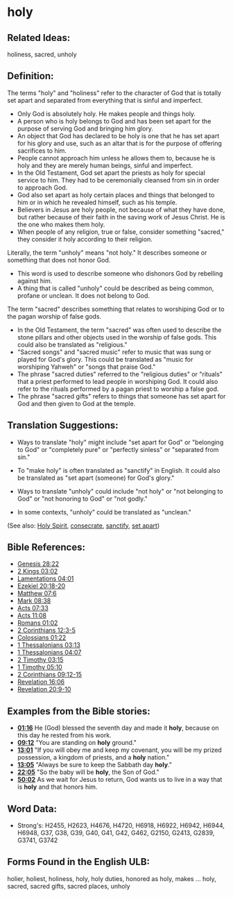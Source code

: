 # holy

## Related Ideas:

holiness, sacred, unholy

## Definition:

The terms "holy" and "holiness" refer to the character of God that is totally set apart and separated from everything that is sinful and imperfect.

* Only God is absolutely holy. He makes people and things holy.
* A person who is holy belongs to God and has been set apart for the purpose of serving God and bringing him glory.
* An object that God has declared to be holy is one that he has set apart for his glory and use, such as an altar that is for the purpose of offering sacrifices to him.
* People cannot approach him unless he allows them to, because he is holy and they are merely human beings, sinful and imperfect.
* In the Old Testament, God set apart the priests as holy for special service to him. They had to be ceremonially cleansed from sin in order to approach God.
* God also set apart as holy certain places and things that belonged to him or in which he revealed himself, such as his temple.
* Believers in Jesus are holy people, not because of what they have done, but rather because of their faith in the saving work of Jesus Christ. He is the one who makes them holy.
* When people of any religion, true or false, consider something "sacred," they consider it holy according to their religion.

Literally, the term "unholy" means "not holy." It describes someone or something that does not honor God.

* This word is used to describe someone who dishonors God by rebelling against him.
* A thing that is called "unholy" could be described as being common, profane or unclean. It does not belong to God.

The term "sacred" describes something that relates to worshiping God or to the pagan worship of false gods.

* In the Old Testament, the term "sacred" was often used to describe the stone pillars and other objects used in the worship of false gods. This could also be translated as "religious."
* "Sacred songs" and "sacred music" refer to music that was sung or played for God's glory. This could be translated as "music for worshiping Yahweh" or "songs that praise God."
* The phrase "sacred duties" referred to the "religious duties" or "rituals" that a priest performed to lead people in worshiping God. It could also refer to the rituals performed by a pagan priest to worship a false god.
* The phrase "sacred gifts" refers to things that someone has set apart for God and then given to God at the temple.

## Translation Suggestions:

* Ways to translate "holy" might include "set apart for God" or "belonging to God" or "completely pure" or "perfectly sinless" or "separated from sin."
* To "make holy" is often translated as "sanctify" in English. It could also be translated as "set apart (someone) for God's glory."

* Ways to translate "unholy" could include "not holy" or "not belonging to God" or "not honoring to God" or "not godly."
* In some contexts, "unholy" could be translated as "unclean."

(See also: [Holy Spirit](../kt/holyspirit.md), [consecrate](../kt/consecrate.md), [sanctify](../kt/sanctify.md), [set apart](../kt/setapart.md))

## Bible References:

* [Genesis 28:22](rc://en/tn/help/gen/28/22)
* [2 Kings 03:02](rc://en/tn/help/2ki/03/02)
* [Lamentations 04:01](rc://en/tn/help/lam/04/01)
* [Ezekiel 20:18-20](rc://en/tn/help/ezk/20/18)
* [Matthew 07:6](rc://en/tn/help/mat/07/6)
* [Mark 08:38](rc://en/tn/help/mrk/08/38)
* [Acts 07:33](rc://en/tn/help/act/07/33)
* [Acts 11:08](rc://en/tn/help/act/11/08)
* [Romans 01:02](rc://en/tn/help/rom/01/02)
* [2 Corinthians 12:3-5](rc://en/tn/help/2co/12/03)
* [Colossians 01:22](rc://en/tn/help/col/01/22)
* [1 Thessalonians 03:13](rc://en/tn/help/1th/03/13)
* [1 Thessalonians 04:07](rc://en/tn/help/1th/04/07)
* [2 Timothy 03:15](rc://en/tn/help/2ti/03/15)
* [1 Timothy 05:10](rc://en/tn/help/1ti/05/10)
* [2 Corinthians 09:12-15](rc://en/tn/help/2co/09/12)
* [Revelation 16:06](rc://en/tn/help/rev/16/06)
* [Revelation 20:9-10](rc://en/tn/help/rev/20/09)

## Examples from the Bible stories:

* __[01:16](rc://en/tn/help/obs/01/16)__ He (God) blessed the seventh day and made it __holy__, because on this day he rested from his work.
* __[09:12](rc://en/tn/help/obs/09/12)__ "You are standing on __holy__ ground."
* __[13:01](rc://en/tn/help/obs/13/01)__ "If you will obey me and keep my covenant, you will be my prized possession, a kingdom of priests, and a __holy__ nation."
* __[13:05](rc://en/tn/help/obs/13/05)__ "Always be sure to keep the Sabbath day __holy__."
* __[22:05](rc://en/tn/help/obs/22/05)__ "So the baby will be __holy__, the Son of God."
* __[50:02](rc://en/tn/help/obs/50/02)__ As we wait for Jesus to return, God wants us to live in a way that is __holy__ and that honors him.

## Word Data:

* Strong's: H2455, H2623, H4676, H4720, H6918, H6922, H6942, H6944, H6948, G37, G38, G39, G40, G41, G42, G462, G2150, G2413, G2839, G3741, G3742

## Forms Found in the English ULB:

holier, holiest, holiness, holy, holy duties, honored as holy, makes ... holy, sacred, sacred gifts, sacred places, unholy


